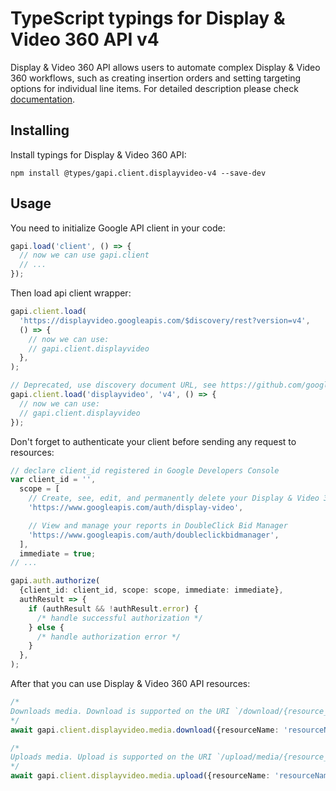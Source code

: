 # TypeScript typings for Display & Video 360 API v4

Display & Video 360 API allows users to automate complex Display & Video 360 workflows, such as creating insertion orders and setting targeting options for individual line items.
For detailed description please check [documentation](https://developers.google.com/display-video/).

## Installing

Install typings for Display & Video 360 API:

```
npm install @types/gapi.client.displayvideo-v4 --save-dev
```

## Usage

You need to initialize Google API client in your code:

```typescript
gapi.load('client', () => {
  // now we can use gapi.client
  // ...
});
```

Then load api client wrapper:

```typescript
gapi.client.load(
  'https://displayvideo.googleapis.com/$discovery/rest?version=v4',
  () => {
    // now we can use:
    // gapi.client.displayvideo
  },
);
```

```typescript
// Deprecated, use discovery document URL, see https://github.com/google/google-api-javascript-client/blob/master/docs/reference.md#----gapiclientloadname----version----callback--
gapi.client.load('displayvideo', 'v4', () => {
  // now we can use:
  // gapi.client.displayvideo
});
```

Don't forget to authenticate your client before sending any request to resources:

```typescript
// declare client_id registered in Google Developers Console
var client_id = '',
  scope = [
    // Create, see, edit, and permanently delete your Display & Video 360 entities and reports
    'https://www.googleapis.com/auth/display-video',

    // View and manage your reports in DoubleClick Bid Manager
    'https://www.googleapis.com/auth/doubleclickbidmanager',
  ],
  immediate = true;
// ...

gapi.auth.authorize(
  {client_id: client_id, scope: scope, immediate: immediate},
  authResult => {
    if (authResult && !authResult.error) {
      /* handle successful authorization */
    } else {
      /* handle authorization error */
    }
  },
);
```

After that you can use Display & Video 360 API resources: <!-- TODO: make this work for multiple namespaces -->

```typescript
/*
Downloads media. Download is supported on the URI `/download/{resource_name=**}?alt=media.` **Note**: Download requests will not be successful without including `alt=media` query string.
*/
await gapi.client.displayvideo.media.download({resourceName: 'resourceName'});

/*
Uploads media. Upload is supported on the URI `/upload/media/{resource_name=**}?upload_type=media.` **Note**: Upload requests will not be successful without including `upload_type=media` query string.
*/
await gapi.client.displayvideo.media.upload({resourceName: 'resourceName'});
```
